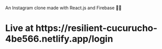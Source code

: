 An Instagram clone made with React.js and Firebase 🐱‍🏍

<h1>Live at https://resilient-cucurucho-4be566.netlify.app/login </h1>
